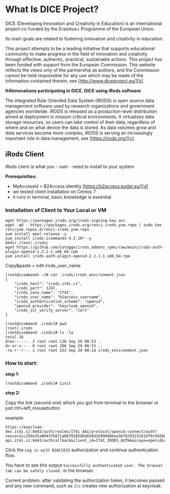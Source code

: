 # What Is DICE Project?

DICE (Developing Innovation and Creativity in Education) is an international project co-funded by the Erasmus+ Programme of the European Union.

Its main goals are related to fostering innovation and creativity in education.

This project attempts to be a leading initiative that supports educational community to make progress in the field of innovation and creativity through effective, authentic, practical, sustainable actions.
This project has been funded with support from the European Commission. This website reflects the views only of the partnership as authors, and the Commission cannot be held responsible for any use which may be made of the information contained therein, see [http://www.diceproject.eu/][b].

**It4Innovations participating in DICE. DICE using iRods software**

The integrated Rule-Oriented Data System (iRODS) is open source data management software used by research organizations and government agencies worldwide. iRODS is released as a production-level distribution aimed at deployment in mission critical environments. It virtualizes data storage resources, so users can take control of their data, regardless of where and on what device the data is stored. As data volumes grow and data services become more complex, iRODS is serving an increasingly important role in data management, see [https://irods.org/][c].

## iRods Client

iRods client is what you - user - need to install to your system

**Prerequisities:**

- MyAccessId > B2Access identity [https://b2access.eudat.eu/][d]
- we tested client installation on Centos 7
- it runs in terminal, basic knowledge is essential

### Installation of Client to Your Local or VM

```console
wget https://packages.irods.org/irods-signing-key.asc
wget -qO - https://packages.irods.org/renci-irods.yum.repo | sudo tee /etc/yum.repos.d/renci-irods.yum.repo
yum install epel-release -y
yum install irods-icommands-4.2.10* -y
mkdir /root/.irods/
wget https://github.com/Cotagge/irods_addons_rpms/raw/main/irods-auth-plugin-openid-2.2.1-1.x86_64.rpm
yum install irods-auth-plugin-openid-2.2.1-1.x86_64.rpm
```

Copy&paste + edit irods_user_name

```console
[root@icommands ~]# cat .irods/irods_environment.json
{
    "irods_host": "irods.it4i.cz",
    "irods_port": 1247,
    "irods_zone_name": "IT4I",
    "irods_user_name": "b2access_username",
    "irods_authentication_scheme": "openid",
    "openid_provider": "keycloak_openid",
    "irods_ssl_verify_server": "cert"
}
```

```console
[root@icommand .irods]# pwd
/root/.irods
[root@icommand .irods]# ls -la
total 16
drwx------. 2 root root 136 Sep 29 08:53 .
dr-xr-x---. 6 root root 206 Sep 29 08:53 ..
-rw-r--r--. 1 root root 253 Sep 29 08:14 irods_environment.json
```

### How to start:

**step 1:**

```console
[root@icommand .irods]# iinit
```

**step 2:**

Copy the link (second one) which you got from terminal to the browser or just ctrl+left_mousebutton

example:

```
https://keycloak-dev.it4i.cz:8443/auth/realms/IT4i_AAI/protocol/openid-connect/auth?nonce=1cc259e35a0043fb871abb79185d6d838d2b99060baa5bf635515181df9c942b&state=701842d9867655918ca165f6d7635a155723afb4d37afff0cf550e77114bc519&redirect_uri=https://irods-api.it4i.cz:8443/authcallback&client_id=IT4I_IRODS_AUTH&&scope=openid&response_type=code&access_type=offline&prompt=login%20consent
```

Click the `Log in with B2ACCESS` authorization and continue authentication flow.

You have to see this output `Successfully authenticated user. The browser tab can be safely closed.` in the browser.


Current problem: after validating the authorization token, it becomes passed and any new command, such as `ils` creates new authorization at keycloak.

[b]: http://www.diceproject.eu/
[c]: https://irods.org/
[d]: https://b2access.eudat.eu/
